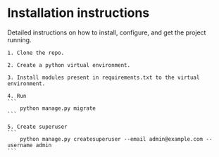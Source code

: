 # Installation instructions

Detailed instructions on how to install, configure, and get the project running.

    1. Clone the repo.

    2. Create a python virtual environment.

    3. Install modules present in requirements.txt to the virtual environment.

    4. Run 
    ```
        python manage.py migrate 
    ```

    5. Create superuser 
    ``` 
        python manage.py createsuperuser --email admin@example.com --username admin
    ```
